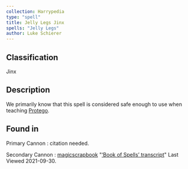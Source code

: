 ```yaml
---
collection: Harrypedia
type: "spell"
title: Jelly Legs Jinx
spells: "Jelly Legs"
author: Luke Schierer
---
```


## Classification

Jinx

## Description

We primarily know that this spell is considered safe enough to use when teaching [Protego][].

[Protego]: protego/

## Found in

Primary Cannon
: citation needed.

Secondary Cannon
: [magicscrapbook](https://magicscrapbook.tumblr.com/)
"[‘Book of Spells’ transcript](https://magicscrapbook.tumblr.com/post/162085200042/book-of-spells-transcript)"
Last Viewed 2021-09-30.
